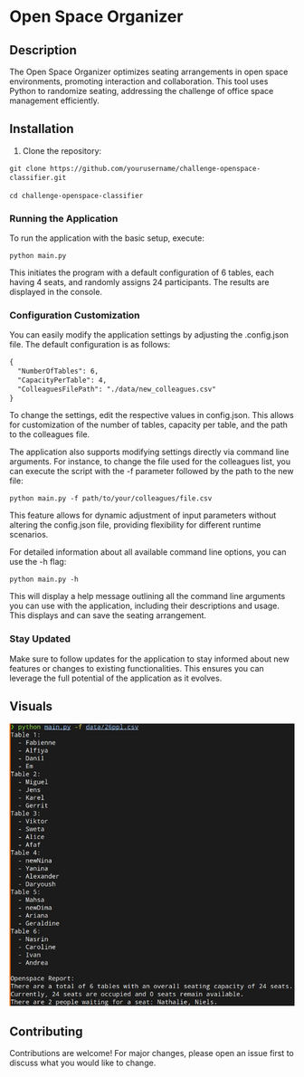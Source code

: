 # Open Space Organizer

## Description

The Open Space Organizer optimizes seating arrangements in open space environments, promoting interaction and collaboration. This tool uses Python to randomize seating, addressing the challenge of office space management efficiently.

## Installation

1. Clone the repository:

```shell
git clone https://github.com/yourusername/challenge-openspace-classifier.git 

cd challenge-openspace-classifier
```


### Running the Application

To run the application with the basic setup, execute:

```
python main.py
```

This initiates the program with a default configuration of 6 tables, each having 4 seats, and randomly assigns 24 participants. The results are displayed in the console.


### Configuration Customization
You can easily modify the application settings by adjusting the .config.json file. The default configuration is as follows:


```
{
  "NumberOfTables": 6,
  "CapacityPerTable": 4,
  "ColleaguesFilePath": "./data/new_colleagues.csv"
}

```
To change the settings, edit the respective values in config.json. This allows for customization of the number of tables, capacity per table, and the path to the colleagues file.

The application also supports modifying settings directly via command line arguments. For instance, to change the file used for the colleagues list, you can execute the script with the -f parameter followed by the path to the new file:

```
python main.py -f path/to/your/colleagues/file.csv
```

This feature allows for dynamic adjustment of input parameters without altering the config.json file, providing flexibility for different runtime scenarios.

For detailed information about all available command line options, you can use the -h flag:

```
python main.py -h
```
This will display a help message outlining all the command line arguments you can use with the application, including their descriptions and usage.
This displays and can save the seating arrangement.

### Stay Updated
Make sure to follow updates for the application to stay informed about new features or changes to existing functionalities. This ensures you can leverage the full potential of the application as it evolves.
## Visuals

![test](screen.jpg)

## Contributing

Contributions are welcome! For major changes, please open an issue first to discuss what you would like to change.
